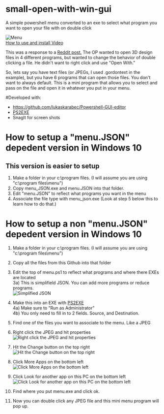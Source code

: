 # small-open-with-win-gui
A simple powershell menu converted to an exe to select what program you want to open your file with on double click

![Menu](http://virasawmi.com/gordon/images/2020-11-26_12-32-41.png)  
[How to use and install Video](http://virasawmi.com/gordon/video/simple-menu-gui.mp4)

This was a response to a [Reddit post.](https://old.reddit.com/r/software/comments/k11zm0/looking_for_a_simple_tool_to_expand_open_file/) The OP wanted to open 3D design files in 4 different programs, but wanted to change the behavior of double clicking a file. He didn't want to right click and use "Open With."  
  
So, lets say you have text files (or JPEGs, I used .gordontext in the example), but you have 6 programs that can open those files. You don't want to always default. This is a mini program that allows you to select and pass on the file and open it in whatever you put in your menu.

#Developed with:

- https://github.com/lukaskarabec/Powershell-GUI-editor
- [PS2EXE](https://gallery.technet.microsoft.com/PS2EXE-GUI-Convert-e7cb69d5/view/Discussions/2)  
- SnagIt for screen shots
  
# How to setup a "menu.JSON" depedent version in Windows 10 
## This version is easier to setup  

1) Make a folder in your c:\program files.  (I will assume you are using "c:\program files\menu")  
2) Copy menu_JSON.exe and menu.JSON into that folder.
3) Edit "menu.JSON" to reflect what programs you want in the menu  
4) Associate the file type with menu_json.exe (Look at step 5 below this to learn how to do that.)

# How to setup a non "menu.JSON" depedent version in Windows 10  
  
1) Make a folder in your c:\program files.  (I will assume you are using "c:\program files\menu")  
2) Copy all the files from this Github into that folder  

3) Edit the top of menu.ps1 to reflect what programs and where there EXEs are located  
3a) This is simplifield JSON. You can add more programs or reduce programs.  
![Simplified JSON](http://virasawmi.com/gordon/images/2020-11-26_12-43-58.png)  

4) Make this into an EXE with [PS2EXE](https://gallery.technet.microsoft.com/PS2EXE-GUI-Convert-e7cb69d5/view/Discussions/2)  
4a) Make sure to "Run as Administrator"  
4b) You only need to fill in to 2 fields. Source, and Destination.  

5) Find one of the files you want to associate to the menu. Like a JPEG  

6) Right click the JPEG and hit properties  
![Right click the JPEG and hit properties](http://virasawmi.com/gordon/images/2020-11-26_12-17-36.png)  
7) Hit the Change button on the top right  
![Hit the Change button on the top right](http://virasawmi.com/gordon/images/2020-11-26_12-18-02.png)  
8) Click More Apps on the bottom left  
![Click More Apps on the bottom left](http://virasawmi.com/gordon/images/2020-11-26_12-18-32.png)  
9) Click Look for another app on this PC on the bottom left  
![Click Look for another app on this PC on the bottom left](http://virasawmi.com/gordon/images/2020-11-26_12-18-50.png)  
10) Find where you put menu.exe and click ok.  
11) Now you can double click any JPEG file and this mini menu program will pop up.
